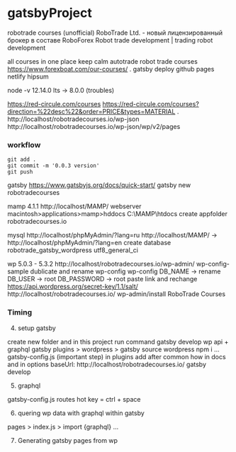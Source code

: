 # gatsbyProject

robotrade courses (unofficial)
RoboTrade Ltd. - новый лицензированный брокер в составе RoboForex
	Robot trade development | trading robot development

all courses in one place
keep calm autotrade
robot trade courses
	https://www.forexboat.com/our-courses/
.
gatsby deploy github pages
netlify
hipsum

node -v 12.14.0 lts -> 8.0.0 (troubles)

https://red-circule.com/courses
https://red-circule.com/courses?direction=%22desc%22&order=PRICE&types=MATERIAL
.
http://localhost/robotradecourses.io/wp-json
http://localhost/robotradecourses.io/wp-json/wp/v2/pages

### workflow

	git add .
	git commit -m '0.0.3 version'
	git push

gatsby
https://www.gatsbyjs.org/docs/quick-start/
	gatsby new robotradecourses

mamp 4.1.1
http://localhost/MAMP/
	webserver
		macintosh>applications>mamp>hddocs
		  C:\MAMP\htdocs
		create appfolder
			robotradecourses.io

mysql
http://localhost/phpMyAdmin/?lang=ru
	http://localhost/MAMP/ -> http://localhost/phpMyAdmin/?lang=en
	create database robotrade_gatsby_wordpress
		utf8_general_ci

wp 5.0.3 - 5.3.2
http://localhost/robotradecourses.io/wp-admin/
	wp-config-sample dublicate and rename wp-config
	wp-config
		DB_NAME -> rename
		DB_USER -> root
		DB_PASSWORD -> root
	paste link and rechange https://api.wordpress.org/secret-key/1.1/salt/
	http://localhost/robotradecourses.io/
	wp-admin/install
		RoboTrade Courses

### Timing

4. setup gatsby

create new folder and in this project run command
gatsby develop
wp api + graphql
gatsby plugins > wordpress > gatsby source wordpress
	npm i ...
	gatsby-config.js (important step)
		in plugins add after common how in docs
		and in options baseUrl:  http://localhost/robotradecourses.io/
		gatsby develop

5. graphql

gatsby-config.js
	routes
hot key = ctrl + space

6. quering wp data with graphql within gatsby

pages > index.js > import {graphql} ...

7. Generating gatsby pages from wp